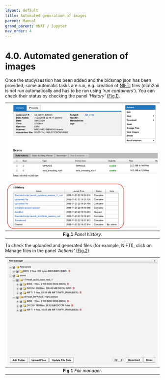 ```yaml
---
layout: default
title: Automated generation of images
parent: Manual
grand_parent: XNAT / Jupyter
nav_order: 4
---
```



# 4.0. Automated generation of images

Once the study/session has been added and the bidsmap json has been provided, some automatic tasks are run, e.g. creation of [NIFTI](../../Glossary/glossary.md/#NIFTI) files (dcm2nii is not run automatically and has to be run using *'run containers'*). You can check their status by checking the panel *'History'* [(Fig.1)](#Manual/NIFTIs/Panel).


<a name="Manual/NIFTIs/Panel"></a>

| ![Panel_history](../../../pics/Panel_history.png) | 
|:--:| 
| **Fig.1** *Panel history.* |



To check the uploaded and generated files (for example, NIFTI), click on Manage files in the panel *'Actions'* [(Fig.2)](#Manual/NIFTIs/File_manager)


<a name="Manual/NIFTIs/File_manager"></a>

| ![File_manager](../../../pics/File_manager.png) | 
|:--:| 
| **Fig.1** *File manager.* |

